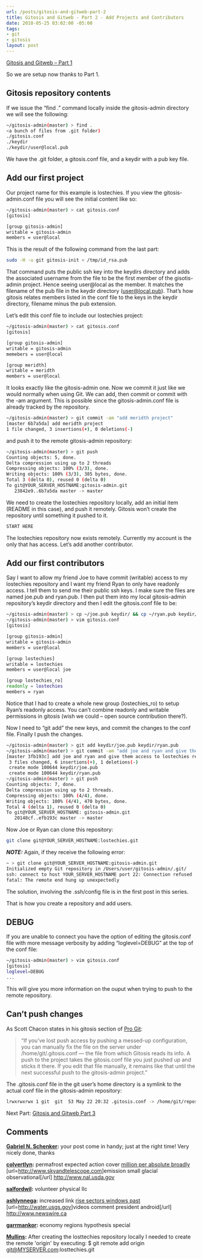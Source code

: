 ```yaml
---
url: /posts/gitosis-and-gitweb-part-2
title: Gitosis and Gitweb - Part 2 - Add Projects and Contributors
date: 2010-05-25 03:02:00 -05:00
tags:
- git
- gitosis
layout: post
---
```


[Gitosis and Gitweb – Part 1](/posts/gitosis-and-gitweb-part-1)

So we are setup now thanks to Part 1.

## Gitosis repository contents

If we issue the “find .” command locally inside the gitosis-admin directory we will see the following:

```bash
~/gitosis-admin(master) > find .
<a bunch of files from .git folder)
./gitosis.conf
./keydir
./keydir/user@local.pub
```

We have the .git folder, a gitosis.conf file, and a keydir with a pub key file.

## Add our first project

Our project name for this example is lostechies. If you view the gitosis-admin.conf file you will see the initial content like so:

```bash
~/gitosis-admin(master) > cat gitosis.conf
[gitosis]

[group gitosis-admin]
writable = gitosis-admin
members = user@local
```

This is the result of the following command from the last part:

```bash
sudo -H -u git gitosis-init < /tmp/id_rsa.pub
```

That command puts the public ssh key into the keydirs directory and adds the associated username from the file to be the first member of the gisotis-admin project. Hence seeing user@local as the member. It matches the filename of the pub file in the keydir directory (user@local.pub). That’s how gitosis relates members listed in the conf file to the keys in the keydir directory, filename minus the pub extension.

Let’s edit this conf file to include our lostechies project:

```bash
~/gitosis-admin(master) > cat gitosis.conf
[gitosis]

[group gitosis-admin]
writable = gitosis-admin
memebers = user@local

[group meridth]
writable = meridth
members = user@local
```

It looks exactly like the gitosis-admin one. Now we commit it just like we would normally when using Git. We can add, then commit or commit with the -am argument. This is possible since the gitosis-admin.conf file is already tracked by the repository.

```bash
~/gitosis-admin(master) > git commit -am "add meridth project"
[master 6b7a5da] add meridth project
1 file changed, 3 insertions(+), 0 deletions(-)
```

and push it to the remote gitosis-admin repository:

```bash
~/gitosis-admin(master) > git push
Counting objects: 5, done.
Delta compression using up to 2 threads
Compressing objects: 100% (3/3), done.
Writing objects: 100% (3/3), 385 bytes, done.
Total 3 (delta 0), reused 0 (delta 0)
To git@YOUR_SERVER_HOSTNAME:gitosis-admin.git
   23842e9..6b7a5da master -> master
```

We need to create the lostechies repository locally, add an initial item (README in this case), and push it remotely. Gitosis won’t create the repository until something it pushed to it.

```bash
START HERE
```

The lostechies repository now exists remotely. Currently my account is the only that has access. Let’s add another contributor.

## Add our first contributors

Say I want to allow my friend Joe to have commit (writable) access to my lostechies repository and I want my friend Ryan to only have readonly access. I tell them to send me their public ssh keys. I make sure the files are named joe.pub and ryan.pub. I then put them into my local gitosis-admin repository’s keydir directory and then I edit the gitosis.conf file to be:

```bash
~/gitosis-admin(master) > cp ~/joe.pub keydir/ && cp ~/ryan.pub keydir/
~/gitosis-admin(master) > vim gitosis.conf
[gitosis]

[group gitosis-admin]
writable = gitosis-admin
members = user@local

[group lostechies]
writable = lostechies
members = user@local joe

[group lostechies_ro]
readonly = lostechies
members = ryan
```

Notice that I had to create a whole new group (lostechies_ro) to setup Ryan’s readonly access. You can’t combine readonly and writable permissions in gitosis (wish we could – open source contribution there?).

Now I need to “git add” the new keys, and commit the changes to the conf file. Finally I push the changes.

```bash
~/gitosis-admin(master) > git add keydir/joe.pub keydir/ryan.pub
~/gitosis-admin(master) > git commit -am "add joe and ryan and give them access to lostechies repository"
[master 3fb193c] add joe and ryan and give them access to lostechies repository
 3 files changed, 6 insertions(+), 1 deletions(-)
 create mode 100644 keydir/joe.pub
 create mode 100644 keydir/ryan.pub
~/gitosis-admin(master) > git push
Counting objects: 7, done.
Delta compression using up to 2 threads.
Compressing objects: 100% (4/4), done.
Writing objects: 100% (4/4), 470 bytes, done.
Total 4 (delta 1), reused 0 (delta 0)
To git@YOUR_SERVER_HOSTNAME: gitosis-admin.git
   20148cf..efb193c master -> master
```

Now Joe or Ryan can clone this repository:

```bash
git clone git@YOUR_SERVER_HOSTNAME:lostechies.git
```

_**NOTE:**_ Again, if they receive the following error:

```bash
~ > git clone git@YOUR_SERVER_HOSTNAME:gitosis-admin.git
Initialized empty Git repository in /Users/user/gitosis-admin/.git/
ssh: connect to host YOUR_SERVER_HOSTNAME port 22: Connection refused
fatal: The remote end hung up unexpectedly
```

The solution, involving the .ssh/config file is in the first post in this series.

That is how you create a repository and add users.

## DEBUG

If you are unable to connect you have the option of editing the gitosis.conf file with more message verbosity by adding “loglevel=DEBUG” at the top of the conf file:

```bash
~/gitosis-admin(master) > vim gitosis.conf
[gitosis]
loglevel=DEBUG
...
```

This will give you more information on the ouput when trying to push to the remote repository.

## Can’t push changes

As Scott Chacon states in his gitosis section of [Pro Git](http://progit.org/book/ch4-7.html):

> “If you’ve lost push access by pushing a messed-up configuration, you can manually fix the file on the server under /home/git/.gitosis.conf — the file from which Gitosis reads its info. A push to the project takes the gitosis.conf file you just pushed up and sticks it there. If you edit that file manually, it remains like that until the next successful push to the gitosis-admin project.”

The .gitosis.conf file in the git user’s home directory is a symlink to the actual conf file in the gitosis-admin repository:

```bash
lrwxrwxrwx 1 git  git  53 May 22 20:32 .gitosis.conf -> /home/git/repositories/gitosis-admin.git/gitosis.conf
```

Next Part: [Gitosis and Gitweb Part 3](/posts/gitosis-and-gitweb-part-3)

## Comments

**[Gabriel N. Schenker](#478 "2010-05-25 12:51:54"):** your post come in handy; just at the right time! Very nicely done, thanks

**[colvertlyn](#479 "2010-07-24 22:06:27"):** permafrost expected action cover [million per absolute broadly](http://gravity.wikia.com) [url=<http://www.skyandtelescope.com>]emission small glacial observational[/url] <http://www.nal.usda.gov>

**[salfordwil](#480 "2010-07-24 22:06:47"):** volunteer physical llc

**[ashlynnega](#481 "2010-08-21 08:53:11"):** increased link [rise sectors windows past](http://www.unesco.org) [url=<http://water.usgs.gov>]videos comment president android[/url] <http://www.newswire.ca>

**[garrmankor](#482 "2010-08-21 08:53:28"):** economy regions hypothesis special

**[Mullins](#496 "2011-05-12 10:24:00"):** After creating the losttechies repository locally I needed to create the remote 'origin' by executing: $ git remote add origin git@MYSERVER.com:losttechies.git
